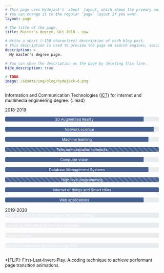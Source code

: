 ```yaml
---
# This page uses Hydejack's `about` layout, which shows the primary author's picture and about text at the top.
# You can change it to the regular `page` layout if you want.
layout: page

# The title of the page.
title: Master's degree, Oct 2018 - now

# Write a short (~150 characters) description of each blog post.
# This description is used to preview the page on search engines, social media, etc.
description: >
  My master's degree page.

# You can show the description on the page by deleting this line:
hide_description: true

# TODO
image: /assets/img/blog/hydejack-8.png
---
```

<style>
<!-- copied from bootstrap -->
@-webkit-keyframes progress-bar-stripes{from{background-position:1rem 0}to{background-position:0 0}}@keyframes progress-bar-stripes{from{background-position:1rem 0}to{background-position:0 0}}.progress{display:-ms-flexbox;display:flex;height:1rem;overflow:hidden;font-size:.75rem;background-color:#e9ecef;border-radius:.25rem}.progress-bar{display:-ms-flexbox;display:flex;-ms-flex-direction:column;flex-direction:column;-ms-flex-pack:center;justify-content:center;color:#fff;text-align:center;white-space:nowrap;background-color:#007bff;transition:width .6s ease}@media (prefers-reduced-motion:reduce){.progress-bar{transition:none}}.progress-bar-striped{background-image:linear-gradient(45deg,rgba(255,255,255,.15) 25%,transparent 25%,transparent 50%,rgba(255,255,255,.15) 50%,rgba(255,255,255,.15) 75%,transparent 75%,transparent);background-size:1rem 1rem}.progress-bar-animated{-webkit-animation:progress-bar-stripes 1s linear infinite;animation:progress-bar-stripes 1s linear infinite}@media (prefers-reduced-motion:reduce){.progress-bar-animated{-webkit-animation:none;animation:none}}

.bg-success {
  background-color: rgb(70,97,144);
}
</style>

Information and Communication Technologies ([ICT]) for internet and multimedia engineering degree.
{:.lead}

[ICT]: https://www.unipd.it/en/ict-internet-multimedia

2018-2019
<div class="progress">
  <div class="progress-bar bg-success" role="progressbar" style="width: calc(27/30*100%);" aria-valuenow="25" aria-valuemin="0" aria-valuemax="100">3D Augmented Reality</div>
</div> <br/>
<div class="progress">
  <div class="progress-bar bg-success" role="progressbar" style="width: calc(29/30*100%);" aria-valuenow="25" aria-valuemin="0" aria-valuemax="100">Network science</div>
</div> <br/>
<div class="progress">
  <div class="progress-bar bg-success" role="progressbar" style="width: calc(28/30*100%);" aria-valuenow="25" aria-valuemin="0" aria-valuemax="100">Machine learning</div>
</div> <br/>
<div class="progress">
  <div class="progress-bar progress-bar-striped bg-success" role="progressbar" style="width: calc(30/30*100%);" aria-valuenow="25" aria-valuemin="0" aria-valuemax="100">Telecommunication networks</div>
</div> <br/>
<div class="progress">
  <div class="progress-bar bg-success" role="progressbar" style="width: calc(27/30*100%);" aria-valuenow="25" aria-valuemin="0" aria-valuemax="100">Computer vision</div>
</div> <br/>
<div class="progress">
  <div class="progress-bar bg-success" role="progressbar" style="width: calc(28/30*100%);" aria-valuenow="25" aria-valuemin="0" aria-valuemax="100">Database Management Systems</div>
</div> <br/>
<div class="progress">
  <div class="progress-bar progress-bar-striped bg-success" role="progressbar" style="width: calc(30/30*100%);" aria-valuenow="25" aria-valuemin="0" aria-valuemax="100">High level programming</div>
</div> <br/>
<div class="progress">
  <div class="progress-bar bg-success" role="progressbar" style="width: calc(30/30*100%);" aria-valuenow="25" aria-valuemin="0" aria-valuemax="100">Internet of things and Smart cities</div>
</div> <br/>
<div class="progress">
  <div class="progress-bar bg-success" role="progressbar" style="width: calc(27/30*100%);" aria-valuenow="25" aria-valuemin="0" aria-valuemax="100">Web applications</div>
</div> <br/>
2019-2020
<div class="progress">
  <div class="progress-bar bg-success" role="progressbar" style="width: calc(0/30*100%);" aria-valuenow="25" aria-valuemin="0" aria-valuemax="100">Adaptive Methods for Data-Based Decision Making</div>
</div> <br/>
<div class="progress">
  <div class="progress-bar progress-bar-striped bg-success" role="progressbar" style="width: calc(0/30*100%);" aria-valuenow="25" aria-valuemin="0" aria-valuemax="100">Security in Operating System and Software</div>
</div> <br/>
<div class="progress">
  <div class="progress-bar bg-success" role="progressbar" style="width: calc(0/30*100%);" aria-valuenow="25" aria-valuemin="0" aria-valuemax="100">Ethical hacking</div>
</div> <br/>
<div class="progress">
  <div class="progress-bar bg-success" role="progressbar" style="width: calc(0/30*100%);" aria-valuenow="25" aria-valuemin="0" aria-valuemax="100">Advanced Database Systems for Big Data</div>
</div> <br/>
<!-- This website includes my student career, portfolio and contacts.
{:.lead} -->

<!-- > I am a young information technology engineer born in year 0x7cc. I am attending a master's degree in "[ICT] for internet and multimedia" at the University of Padova, Italy. I find it cool to learn new things everyday.
{:.lead} -->

[ICT]: https://www.unipd.it/en/ict-internet-multimedia

*[FLIP]: First-Last-Invert-Play. A coding technique to achieve performant page transition animations.
